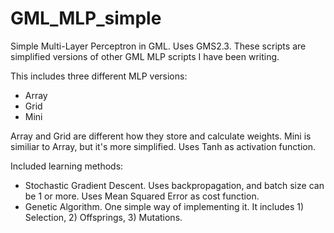 # GML_MLP_simple
 Simple Multi-Layer Perceptron in GML. Uses GMS2.3.
 These scripts are simplified versions of other GML MLP scripts I have been writing.  
 
 This includes three different MLP versions:
  - Array
  - Grid
  - Mini

Array and Grid are different how they store and calculate weights. 
Mini is similiar to Array, but it's more simplified.
Uses Tanh as activation function. 

Included learning methods:
 - Stochastic Gradient Descent. Uses backpropagation, and batch size can be 1 or more. Uses Mean Squared Error as cost function.
 - Genetic Algorithm. One simple way of implementing it. It includes 1) Selection, 2) Offsprings, 3) Mutations.
